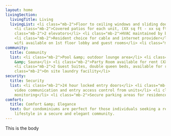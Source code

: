 ```yaml
---
layout: home
livingSection:
  livingTitle: Living
  livingList: <li class="mb-2">Floor to ceiling windows and sliding doors to patio</li>
    <li class="mb-2">Covered patios for each unit, (XX sq ft - xx sq ft)</li> <li
    class="mb-2">2 elevators</li> <li class="mb-2">HVAC maintained by building</li>
    <li class="mb-2">Resident choice for cable and internet provider</li> <li class="mb-2">Public
    wifi available on 1st floor lobby and guest rooms</li> <li class="mb-2">Pet-friendly</li>
community:
  title: Community
  list: <li class="mb-2">Pool &amp; outdoor lounge area</li> <li class="mb-2">Gym
    &amp; Sauna</li> <li class="mb-2">Party Room available for rent (XX sq ft)</li>
    <li class="mb-2">2 Guest Suites, double queen beds, available for rent</li> <li
    class="mb-2">On site laundry facility</li>
security:
  title: Security
  list: <li class="mb-2">24 hour locked entry doors</li> <li class="mb-2">Voice &amp;
    video communication and entry access control from units</li> <li class="mb-2">Video
    monitoring</li> <li class="mb-2">Secure parking areas for residence</li>
comfort:
  title: Comfort &amp; Elegance
  text: Our condominiums are perfect for those individuals seeking a relatively maintenance-free
    lifestyle in a secure and elegant community.
---
```

This is the body